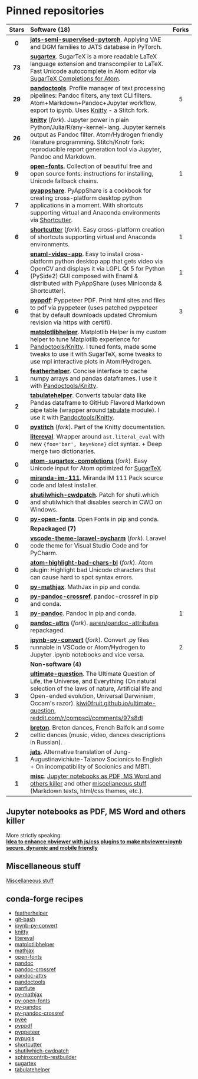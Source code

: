 # Pinned repositories

| Stars  | Software (18) | Forks |
|:------:|:--------------|:-----:|
| **0** | [**jats-semi-supervised-pytorch**](https://github.com/kiwi0fruit/jats-semi-supervised-pytorch). Applying VAE and DGM families to JATS database in PyTorch. | |
| **73** | [**sugartex**](https://github.com/kiwi0fruit/sugartex). SugarTeX is a more readable LaTeX language extension and transcompiler to LaTeX. Fast Unicode autocomplete in Atom editor via [SugarTeX Completions for Atom](https://github.com/kiwi0fruit/sugartex-completions). | |
| **29** | [**pandoctools**](https://github.com/kiwi0fruit/pandoctools). Profile manager of text processing pipelines: Pandoc filters, any text CLI filters. Atom+Markdown+Pandoc+Jupyter workflow, export to ipynb. Uses [Knitty](https://github.com/kiwi0fruit/knitty) - a Stitch fork. | 5 |
| **26**  | [**knitty**](https://github.com/kiwi0fruit/knitty) (*fork*). Jupyter power in plain Python/Julia/R/any-kernel-lang. Jupyter kernels output as Pandoc filter. Atom/Hydrogen friendly literature programming. Stitch/Knotr fork: reproducible report generation tool via Jupyter, Pandoc and Markdown. | |
| **9**  | [**open-fonts**](https://github.com/kiwi0fruit/open-fonts). Collection of beautiful free and open source fonts: instructions for installing, Unicode fallback chains. | 1 |
| **7**  | [**pyappshare**](https://github.com/kiwi0fruit/pyappshare). PyAppShare is a cookbook for creating cross-platform desktop python applications in a moment. With shortcuts supporting virtual and Anaconda environments via [Shortcutter](https://github.com/kiwi0fruit/shortcutter). | |
| **6**  | [**shortcutter**](https://github.com/kiwi0fruit/shortcutter) (*fork*). Easy cross-platform creation of shortcuts supporting virtual and Anaconda environments. | 1 |
| **4**  | [**enaml-video-app**](https://github.com/kiwi0fruit/enaml-video-app). Easy to install cross-platform python desktop app that gets video via OpenCV and displays it via LGPL Qt 5 for Python (PySide2) GUI composed with Enaml & distributed with PyAppShare (uses Miniconda & Shortcutter). | 1 |
| **6**  | [**pyppdf**](https://github.com/kiwi0fruit/pyppdf): Pyppeteer PDF. Print html sites and files to pdf via pyppeteer (uses patched pyppeteer that by default downloads updated Chromium revision via https with certifi). | 3 |
| **1**  | [**matplotlibhelper**](https://github.com/kiwi0fruit/matplotlibhelper). Matplotlib Helper is my custom helper to tune Matplotlib experience for [Pandoctools/Knitty](https://github.com/kiwi0fruit/pandoctools). I tuned fonts, made some tweaks to use it with SugarTeX, some tweaks to use mpl interactive plots in Atom/Hydrogen. | |
| **1**  | [**featherhelper**](https://github.com/kiwi0fruit/featherhelper). Concise interface to cache numpy arrays and pandas dataframes. I use it with  [Pandoctools/Knitty](https://github.com/kiwi0fruit/pandoctools). | |
| **2**  | [**tabulatehelper**](https://github.com/kiwi0fruit/tabulatehelper). Converts tabular data like Pandas dataframe to GitHub Flavored Markdown pipe table (wrapper around [tabulate](https://pypi.org/project/tabulate/) module). I use it with  [Pandoctools/Knitty](https://github.com/kiwi0fruit/pandoctools). | |
| **0**  | [**pystitch**](https://github.com/kiwi0fruit/pystitch/tree/src) (*fork*). Part of the Knitty documentstion. | |
| **0**  | [**litereval**](https://github.com/kiwi0fruit/litereval). Wrapper around `ast.literal_eval` with new `{foo='bar', key=None}` dict syntax. + Deep merge two dictionaries. | |
| **0**  | [**atom-sugartex-completions**](https://github.com/kiwi0fruit/sugartex-completions) (*fork*). Easy Unicode input for Atom optimized for [SugarTeX](https://github.com/kiwi0fruit/sugartex). | |
| **0**  | [**miranda-im-111**](https://github.com/kiwi0fruit/miranda-im-111). Miranda IM 111 Pack source code and latest installer. | |
| **0**  | [**shutilwhich-cwdpatch**](https://github.com/kiwi0fruit/shutilwhich-cwdpatch). Patch for shutil.which and shutilwhich that disables search in CWD on Windows. | |
| **0**  | [**py-open-fonts**](https://github.com/kiwi0fruit/py-open-fonts). Open Fonts in pip and conda. | |
|        | **Repackaged (7)** | |
| **0**  | [**vscode-theme-laravel-pycharm**](https://github.com/kiwi0fruit/vscode-theme-laravel-pycharm) (*fork*). Laravel code theme for Visual Studio Code and for PyCharm. | |
| **0**  | [**atom-highlight-bad-chars-bl**](https://github.com/kiwi0fruit/atom-highlight-bad-chars-bl) (*fork*). Atom plugin: Highlight bad Unicode characters that can cause hard to spot syntax errors. | |
| **0**  | [**py-mathjax**](https://github.com/kiwi0fruit/py-mathjax). MathJax in pip and conda. | |
| **0**  | [**py-pandoc-crossref**](https://github.com/kiwi0fruit/py-pandoc-crossref). pandoc-crossref in pip and conda. | |
| **1**  | [**py-pandoc**](https://github.com/kiwi0fruit/py-pandoc). Pandoc in pip and conda. | 1 |
| **0**  | [**pandoc-attrs**](https://github.com/kiwi0fruit/pandoc-attrs) (*fork*). [aaren/pandoc-attributes](https://github.com/aaren/pandoc-attributes) repackaged. | |
| **5**  | [**ipynb-py-convert**](https://github.com/kiwi0fruit/ipynb-py-convert) (*fork*). Convert .py files runnable in VSCode or Atom/Hydrogen to Jupyter .ipynb notebooks and vice versa. | 2 |
|        | **Non-software (4)** | |
| **3**  | [**ultimate-question**](https://github.com/kiwi0fruit/ultimate-question). The Ultimate Question of Life, the Universe, and Everything (On natural selection of the laws of nature, Artificial life and Open-ended evolution, Universal Darwinism, Occam's razor). [kiwi0fruit.github.io/ultimate-question](https://kiwi0fruit.github.io/ultimate-question), [reddit.com/r/compsci/comments/97s8dl](https://www.reddit.com/r/compsci/comments/97s8dl/on_natural_selection_of_the_laws_of_nature/) | |
| **2**  | [**breton**](https://github.com/kiwi0fruit/breton). Breton dances, French Balfolk and some celtic dances (music, video, dances descriptions in Russian). | |
| **1**  | [**jats**](https://github.com/kiwi0fruit/jats). Alternative translation of Jung-Augustinavichiute-Talanov Socionics to English + On incompatibility of Socionics and MBTI. | |
| **1**  | [**misc**](https://github.com/kiwi0fruit/misc). [Jupyter notebooks as PDF, MS Word and others killer](src/pdf_and_word_killer.md) and other [miscellaneous stuff](src/misc.md) (Markdown texts, html/css themes, etc.). | |


## Jupyter notebooks as PDF, MS Word and others killer

More strictly speaking:  
[**Idea to enhance nbviewer with js/css plugins to make nbviewer+ipynb secure, dynamic and mobile friendly**](src/pdf_and_word_killer.md)


## Miscellaneous stuff

[Miscellaneous stuff](src/misc.md)


## conda-forge recipes

* [featherhelper](https://github.com/conda-forge/featherhelper-feedstock)
* [git-bash](https://github.com/conda-forge/git-bash-feedstock)
* [ipynb-py-convert](https://github.com/conda-forge/ipynb-py-convert-feedstock)
* [knitty](https://github.com/conda-forge/knitty-feedstock)
* [litereval](https://github.com/conda-forge/litereval-feedstock)
* [matplotlibhelper](https://github.com/conda-forge/matplotlibhelper-feedstock)
* [mathjax](https://github.com/conda-forge/mathjax-feedstock)
* [open-fonts](https://github.com/conda-forge/open-fonts-feedstock)
* [pandoc](https://github.com/conda-forge/pandoc-feedstock)
* [pandoc-crossref](https://github.com/conda-forge/pandoc-crossref-feedstock)
* [pandoc-attrs](https://github.com/conda-forge/pandoc-attrs-feedstock)
* [pandoctools](https://github.com/conda-forge/pandoctools-feedstock)
* [panflute](https://github.com/conda-forge/panflute-feedstock)
* [py-mathjax](https://github.com/conda-forge/py-mathjax-feedstock)
* [py-open-fonts](https://github.com/conda-forge/py-open-fonts-feedstock)
* [py-pandoc](https://github.com/conda-forge/py-pandoc-feedstock)
* [py-pandoc-crossref](https://github.com/conda-forge/py-pandoc-crossref-feedstock)
* [pyee](https://github.com/conda-forge/pyee-feedstock)
* [pyppdf](https://github.com/conda-forge/pyppdf-feedstock)
* [pyppeteer](https://github.com/conda-forge/pyppeteer-feedstock)
* [pypugjs](https://github.com/conda-forge/pypugjs-feedstock)
* [shortcutter](https://github.com/conda-forge/shortcutter-feedstock)
* [shutilwhich-cwdpatch](https://github.com/conda-forge/shutilwhich-cwdpatch-feedstock)
* [sphinxcontrib-restbuilder](https://github.com/conda-forge/sphinxcontrib-restbuilder-feedstock)
* [sugartex](https://github.com/conda-forge/sugartex-feedstock)
* [tabulatehelper](https://github.com/conda-forge/tabulatehelper-feedstock)
